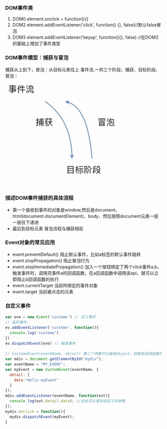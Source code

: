 ### DOM事件类
1. DOM0 element.onclick = function(){}
2. DOM2 element.addEventListener('click', function() {}, false)//默认false冒泡
3. DOM3 element.addEventListener('keyup', function(){}, false) //在DOM2的基础上增加了事件类型
### DOM事件模型：捕获与冒泡
捕获从上到下，冒泡：从目标元素往上
事件流,一共三个阶段，捕获、目标阶段、冒泡：![avatar](./%E9%A1%B5%E9%9D%A2%E5%B8%83%E5%B1%80/md-image/dom%E4%BA%8B%E4%BB%B6%E6%B5%81.jpg)
### 描述DOM事件捕获的具体流程
* 第一个接收到事件的对象是window,然后是document、html(document.documentElement)、body、然后按照document元素一层一层往下递进
* 最后到目标元素
冒泡流程与捕获相反
### Event对象的常见应用
* event.preventDefault() 阻止默认事件，比如a标签的默认事件跳转
* event.stopPropagation() 阻止冒泡行为
* event.stopImmediatePropagation() 加入一个按钮绑定了两个click事件a,b，触发事件时，调用完事件a的回调函数，在a回调函数中调用该api，就可以立即阻止b回调函数的执行
* event.currentTarget 当前所绑定的事件对象
* event.target 当前被点击的元素
### 自定义事件
```js
var eve = new Event('custome') // 定义事件
// 监听事件
ev.addEventListener('custome', function(){
  console.log('custome')
})
ev.dispatchEvent(eve) // 触发事件

// CustomeEvent(eventName, object) 第二个参数可以接收object，挂载在回调函数的参数event上
var mdiv = document.getElementById("mydiv");
var eventName = "MY_EVENT";
var myEvent = new CustomEvent(eventName, {
  detail: {
    data:"Hello myEvent"
  }
});
mdiv.addEventListener(eventName, function(evt){
  console.log(evt.detail.data); //此处可以拿到自定义的参数
});
mydiv.onclick = function(){
  mydiv.dispatchEvent(myEvent);
}
```


